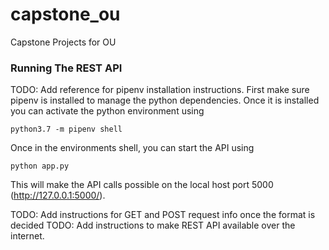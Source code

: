 # capstone_ou
Capstone Projects for OU


### Running The REST API

TODO: Add reference for pipenv installation instructions.
First make sure pipenv is installed to manage the python dependencies. Once it is installed you can activate the python environment using

```
python3.7 -m pipenv shell
```

Once in the environments shell, you can start the API using
```
python app.py
```

This will make the API calls possible on the local host port 5000 (http://127.0.0.1:5000/).

TODO: Add instructions for GET and POST request info once the format is decided
TODO: Add instructions to make REST API available over the internet.
